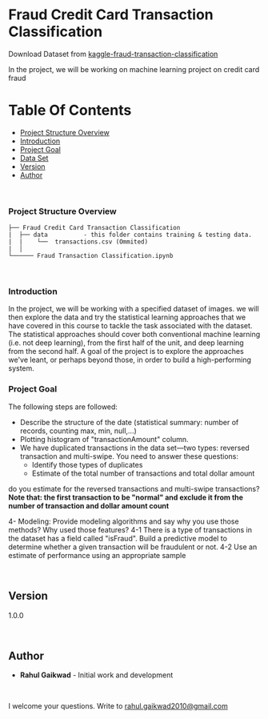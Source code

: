 # Fraud Credit Card Transaction Classification

Download Dataset from [kaggle-fraud-transaction-classification](https://www.kaggle.com/rahulgaikwad2010/fraud-transaction-classification) 

In the project, we will be working on machine learning project on credit card fraud

# Table Of Contents
-  [Project Structure Overview](#project-structure-overview)
-  [Introduction](#introduction)
-  [Project Goal](#project-goal)
-  [Data Set](#data-set)
-  [Version](#version)
-  [Author](#author)

<br/>

### Project Structure Overview
```
├── Fraud Credit Card Transaction Classification
|  ├── data          - this folder contains training & testing data.
|  |    └──  transactions.csv (Ommited)
|  │
└────── Fraud Transaction Classification.ipynb
```

<br/>

### Introduction

In the project, we will be working with a specified dataset of images.  we will then explore the data and try the statistical learning approaches that we have covered in this course to tackle the task associated with the dataset.  The statistical approaches should cover both conventional machine learning (i.e. not deep learning), from the first half of the unit, and deep learning from the second half.  A goal of the project is to explore the approaches we've leant, or perhaps beyond those, in order to build a high-performing system.

### Project Goal

The following steps are followed:
- Describe the structure of the date (statistical summary: number of records, counting max, min, null,...)
- Plotting histogram of "transactionAmount" column.
- We have duplicated transactions in the data set—two types: reversed transaction and multi-swipe. You need to answer these questions:
  - Identify those types of duplicates
  - Estimate of the total number of transactions and total dollar amount 

do you estimate for the reversed transactions and multi-swipe transactions? 
**Note that: the first transaction to be "normal" and exclude it from the number of transaction and dollar amount count**

4- Modeling: Provide modeling algorithms and say why you use those methods? Why used those features?
4-1 There is a type of transactions in the dataset has a field called "isFraud". Build a predictive model to determine whether a given transaction 
will be fraudulent or not.
4-2 Use an estimate of performance using an appropriate sample	

<br/>

## Version

1.0.0 

<br/>

## Author

* **Rahul Gaikwad** - Initial work and development

<br/>

I welcome your questions. Write to rahul.gaikwad2010@gmail.com

<br/>
